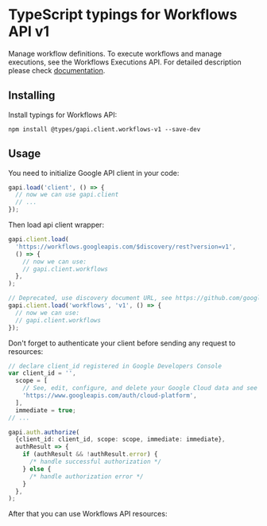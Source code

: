 # TypeScript typings for Workflows API v1

Manage workflow definitions. To execute workflows and manage executions, see the Workflows Executions API.
For detailed description please check [documentation](https://cloud.google.com/workflows).

## Installing

Install typings for Workflows API:

```
npm install @types/gapi.client.workflows-v1 --save-dev
```

## Usage

You need to initialize Google API client in your code:

```typescript
gapi.load('client', () => {
  // now we can use gapi.client
  // ...
});
```

Then load api client wrapper:

```typescript
gapi.client.load(
  'https://workflows.googleapis.com/$discovery/rest?version=v1',
  () => {
    // now we can use:
    // gapi.client.workflows
  },
);
```

```typescript
// Deprecated, use discovery document URL, see https://github.com/google/google-api-javascript-client/blob/master/docs/reference.md#----gapiclientloadname----version----callback--
gapi.client.load('workflows', 'v1', () => {
  // now we can use:
  // gapi.client.workflows
});
```

Don't forget to authenticate your client before sending any request to resources:

```typescript
// declare client_id registered in Google Developers Console
var client_id = '',
  scope = [
    // See, edit, configure, and delete your Google Cloud data and see the email address for your Google Account.
    'https://www.googleapis.com/auth/cloud-platform',
  ],
  immediate = true;
// ...

gapi.auth.authorize(
  {client_id: client_id, scope: scope, immediate: immediate},
  authResult => {
    if (authResult && !authResult.error) {
      /* handle successful authorization */
    } else {
      /* handle authorization error */
    }
  },
);
```

After that you can use Workflows API resources: <!-- TODO: make this work for multiple namespaces -->

```typescript

```
